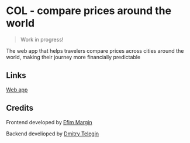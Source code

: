 # COL - compare prices around the world
> Work in progress!

The web app that helps travelers compare prices across cities around the world, making their journey more financially predictable

## Links
[Web app](http://176.57.214.159/)

## Credits
Frontend developed by [Efim Margin](https://github.com/emargin)

Backend develioped by [Dmitry Telegin](https://github.com/teledima)
